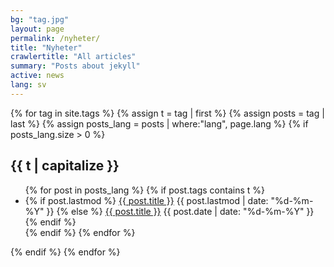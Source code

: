 ```yaml
---
bg: "tag.jpg"
layout: page
permalink: /nyheter/
title: "Nyheter"
crawlertitle: "All articles"
summary: "Posts about jekyll"
active: news
lang: sv
---
```


{% for tag in site.tags %}
  {% assign t = tag | first %}
  {% assign posts = tag | last %}
  {% assign posts_lang = posts | where:"lang", page.lang %}
  {% if posts_lang.size > 0 %}
  <h2 class="category-key" id="{{ t | downcase }}">{{ t | capitalize }}</h2>

  <ul class="year">
    {% for post in posts_lang %}
      {% if post.tags contains t %}
        <li>
          {% if post.lastmod %}
            <a href="{{ post.url | relative_url}}">{{ post.title }}</a>
            <span class="date">{{ post.lastmod | date: "%d-%m-%Y"  }}</span>
          {% else %}
            <a href="{{ post.url | relative_url}}">{{ post.title }}</a>
            <span class="date">{{ post.date | date: "%d-%m-%Y"  }}</span>
          {% endif %}
        </li>
      {% endif %}
    {% endfor %}
  </ul>
  {% endif %}
{% endfor %}

